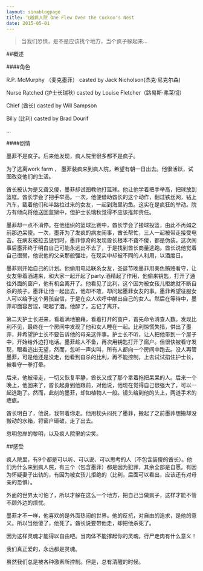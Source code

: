 ```yaml
---
layout: sinablogpage
title: 飞越疯人院 One Flew Over the Cuckoo's Nest 
date: 2015-05-01
---
```

> 当我们恐惧，是不是应该找个地方，当个疯子躲起来...

##概述

####角色

R.P. McMurphy （麦克墨菲）  casted by Jack Nicholson(杰克·尼克尔森)

Nurse Ratched (护士长瑞秋)  casted by Louise Fletcher（路易斯·弗莱彻）

Chief (酋长)    casted by Will Sampson

Billy (比利)    casted by Brad Dourif

...


####剧情
    
墨菲不是疯子。后来他发现，疯人院里很多都不是疯子。

为了逃离work farm ， 墨菲装疯来到疯人院，希望有朝一日出去。他很活跃，试图改变他们的生活。

酋长被认为是又聋又傻，墨菲却试图教他打篮球。他让他学着把手举高，把球放到篮框。酋长学会了把手举高。一次，他便借助酋长的这个动作，翻过铁丝网，钻上汽车，载着他们和半路拉过来的女友，一起到海里钓鱼。这实在是疯狂的举动。院方有倾向将他送回监狱中，但护士长瑞秋觉得不应该推卸责任。

墨菲却一点不消停。在他组织的篮球比赛中，酋长学会了接球投篮，由此不再如之前那边呆傻。一次，墨菲为了发疯的病友闹事，酋长帮忙，三人一起被带走接受电击。在病友被拉去惩罚时，墨菲惊奇的发现酋长根本不聋不傻，都是伪装。这次闹事后墨菲终于明白自己可能永远出不去了，于是找到酋长商量逃跑。酋长说他觉着自己很弱，他说他的父亲那般强壮，在现实中却被不同的人利用，以酒度日。

墨菲则开始自己的计划。他偷用电话联系女友，圣诞节晚墨菲用美色贿赂看守，让女友带着酒进来，和大家一起开起了party.酒精起了作用，他偷来钥匙，打开了通往外面的窗户，他有机会离开了。他看见了比利，这个因为被女孩儿拒绝就不断自杀的孩子。墨菲让他一起出去，他却不敢，却问起墨菲女友的事。墨菲希望征服女人可以给予这个男孩自信，于是在众人欢呼中献出自己的女人。然后在等待中，墨菲却面容苦涩，喝起了酒。他醉了，忘记了离开。

第二天护士长进来，看着满地狼藉，看着打开的窗户，首先命令清查人数。发现比利不见，最终在一个房间中发现了他和女人睡在一起。比利惊慌失措，供出了墨菲，并希望护士长不要告诉他的母亲这件事。护士长不听，让人把他带到一个屋子中，开始给外边打电话。墨菲趁人不备，再次用钥匙打开了窗户。但很快被看守发现，眼看逃出无望，然而，忽听一声尖叫，所有人都向一个房间中跑去。没人再管墨菲，可是他还是没走，他看到自杀的比利，再不能控制，上去试试掐住护士长，被看守一拳打晕。

后来，他被带走，一切又恢复平静，酋长又成了那个拿着拖把呆呆的人。后来一个晚上，他回来了，酋长起身到他跟前，对他说，他现在觉得自己很强大了，可以一起逃跑了。然而，此刻的墨菲，却如植物人一般。镜头给到他的头上，两道手术的疤痕。

酋长明白了，他说，我带着你走。他用枕头闷死了墨菲，搬起了之前墨菲想搬却没搬动的水箱，将窗户砸破，走了出去。

忽明忽岸的黎明，以及疯人院里的尖笑。


##感受

疯人院里，有9个都是可以听、可以说、可以思考的人（不包含装傻的酋长）。他们为什么来到疯人院，有三个（包含墨菲）都是因为犯罪，其余全部是自愿。有因为怀疑妻子出轨的，有因为被女孩儿拒绝的（比利，后面可以看出，应该还有对母亲的恐惧）。

外面的世界太可怕了，所以才躲在这么一个地方，把自己当做疯子，这样才能不管不顾外边的烦忧。

墨菲才不一样，他喜欢的是外面热闹的世界。他的反抗，对自由的追求，是他的意义。所以当他傻了，他死了。酋长说要带他走，却把他杀死了。

因为这样灵魂才能得以自由吧。当肉体不能撑起你的灵魂，行尸走肉有什么意义！

我们真正爱的，永远都是灵魂。

虽然我们总是被各种激素所控制。但是，总有清醒的时候。

